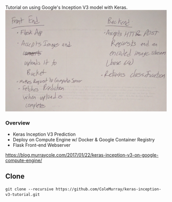 Tutorial on using Google's Inception V3 model with Keras.
![Diagram](diagram.jpg)

### Overview
* Keras Inception V3 Prediction 
* Deploy on Compute Engine w/ Docker & Google Container Registry
* Flask Front-end Webserver

https://blog.murraycole.com/2017/01/22/keras-inception-v3-on-google-compute-engine/


## Clone

```git clone --recursive https://github.com/ColeMurray/keras-inception-v3-tutorial.git```
